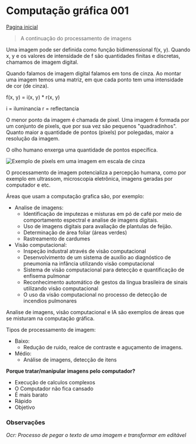 # Computação gráfica 001

[Pagina inicial](https://gustavomotamacedo.github.io/notas-faculdade)

> A continuação do processamento de imagens

Uma imagem pode ser definida como função bidimenssional f(x, y). Quando x, y e os valores de intensidade de f são quantidades finitas e discretas, chamamos de imagem digital.

Quando falamos de imagem digital falamos em tons de cinza. Ao montar uma imagem temos uma matriz, em que cada ponto tem uma intensidade de cor (de cinza).

f(x, y) = i(x, y) * r(x, y)

i = iluminancia
r = reflectancia

O menor ponto da imagem é chamada de pixel. Uma imagem é formada por um conjunto de pixels, que por sua vez são pequenos "quadradinhos". Quanto maior a quantidade de pontos (pixels) por polegadas, maior a resolução da imagem.

O olho humano enxerga uma quantidade de pontos específica.

![Exemplo de pixels em uma imagem em escala de cinza](https://blogger.googleusercontent.com/img/b/R29vZ2xl/AVvXsEiwyLOkan6dixJuRehnY31r5_mZWa7p8S9Q_Mfqhcrzx25n3OdGWk711f1TtW94foAIAg80RtQQmDbb8WOqAXFp4W9Vwjl-LRDuQlZfNN8TTg3CUup6EZLszk4sYPde37KI4Qo8Ee6I6tE/s400/imgMoca.JPG)

O processamento de imagem potencializa a percepção humana, como por exemplo em ultrassom, microscopia eletrônica, imagens geradas por computador e etc.

Áreas que usam a computação grafica são, por exemplo:

* Analise de imagens:
  * Identificação de imputezas e misturas em pó de café por meio de comportamento espectral e analise de imagens digitais.
  * Uso de imagens digitais para avaliação de plantulas de feijão.
  * Determinação de área foliar (áreas verdes)
  * Rastreamento de cardumes
* Visão computacional:
  * Inspeção industral através de visão computacional
  * Desenvolvimento de um sistema de auxílio ao diagnóstico de pneumonia na infância utilizando visão computacional
  * Sistema de visão computacional para detecção e quantificação de enfisema pulmonar
  * Reconhecimento automático de gestos da língua brasileira de sinais utilizando visão computacional
  * O uso da visão computacional no processo de detecção de incendios pulmonares

Analise de imagens, visão computacional e IA são exemplos de áreas que se misturam na computação gráfica.

Tipos de processamento de imagem:
* Baixo:
  * Redução de ruido, realce de contraste e aguçamento de imagens.
* Médio:
  * Análise de imagens, detecção de itens

**Porque tratar/manipular imagens pelo computador?**

* Execução de calculos complexos
* O Computador não fica cansado
* É mais barato
* Rápido
* Objetivo

### Observações

*Ocr: Processo de pegar o texto de uma imagem e transformar em editável*
